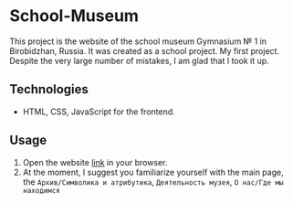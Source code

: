 # School-Museum

This project is the website of the school museum Gymnasium № 1 in Birobidzhan, Russia. It was created as a school project. My first project. Despite the very large number of mistakes, I am glad that I took it up.

## Technologies

- HTML, CSS, JavaScript for the frontend.

## Usage

1. Open the website [link](https://museum-gymnasium1bir.netlify.app/) in your browser.
2. At the moment, I suggest you familiarize yourself with the main page, the `Архив/Символика и атрибутика`, `Деятельность музея`, `О нас/Где мы находимся`
